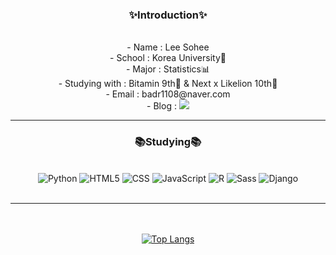 <div align = "center">
  <h3>✨Introduction✨</h3>
  <br/>
   - Name : Lee Sohee
   <br/>
   - School : Korea University🐯
   <br/>
   - Major : Statistics📊
   <br/>
   - Studying with : Bitamin 9th🍊 & Next x Likelion 10th🦁
   <br/>
   - Email : badr1108@naver.com
   <br/>
   - Blog :  <a href="https://issoy0514.tistory.com/" target="_blank"><img src="https://img.shields.io/badge/Tistory-000000?style=flat-square&logo=Tistory&logoColor=white"/></a>
   
  ---------------------------------
  <h3>📚Studying📚</h3>
  <br/>
  <img alt="Python" src ="https://img.shields.io/badge/Python-3776AB.svg?&style=flat-square&logo=Python&logoColor=white"/>
  <img alt="HTML5" src ="https://img.shields.io/badge/HTML5-E34F26.svg?&style=flat-square&logo=HTML5&logoColor=white"/>
  <img alt="CSS" src ="https://img.shields.io/badge/CSS-945DD6.svg?&style=flat-square&logo=CSS3&logoColor=white"/>
  <img alt="JavaScript" src ="https://img.shields.io/badge/JavaScript-F7DF1E.svg?&style=flat-square&logo=JavaScript&logoColor=white"/>
  <img alt="R" src ="https://img.shields.io/badge/R-276DC3.svg?&style=flat-square&logo=R&logoColor=white"/>
  <img alt="Sass" src ="https://img.shields.io/badge/Sass-34E27A.svg?&style=flat-square&logo=Sass&logoColor=white"/>
  <img alt="Django" src ="https://img.shields.io/badge/Django-2E27A.svg?&style=flat-square&logo=Django&logoColor=white"/>
  <br/><br/>
  
  --------------------------------
  <br/><br/>
  [![Top Langs](https://github-readme-stats.vercel.app/api/top-langs/?username=ssoy0514&layout=compact)](https://github.com/ssoy0514/github-readme-stats)

</div>





<!--
**ssoy0514/ssoy0514** is a ✨ _special_ ✨ repository because its `README.md` (this file) appears on your GitHub profile.

Here are some ideas to get you started:

- 🔭 I’m currently working on ...
- 🌱 I’m currently learning ...
- 👯 I’m looking to collaborate on ...
- 🤔 I’m looking for help with ...
- 💬 Ask me about ...
- 📫 How to reach me: ...
- 😄 Pronouns: ...
- ⚡ Fun fact: ...
-->
